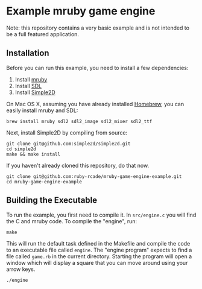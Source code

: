 # Example mruby game engine

Note: this repository contains a very basic example and is not intended to be a full featured application.

## Installation

Before you can run this example, you need to install a few dependencies:

1. Install [mruby](http://www.mruby.org)
2. Install [SDL](https://www.libsdl.org)
3. Install [Simple2D](https://github.com/simple2d/simple2d)

On Mac OS X, assuming you have already installed [Homebrew](http://brew.sh), you can easily install mruby and SDL:

    brew install mruby sdl2 sdl2_image sdl2_mixer sdl2_ttf

Next, install Simple2D by compiling from source:

    git clone git@github.com:simple2d/simple2d.git
    cd simple2d
    make && make install

If you haven't already cloned this repository, do that now.

    git clone git@github.com:ruby-rcade/mruby-game-engine-example.git
    cd mruby-game-engine-example

## Building the Executable

To run the example, you first need to compile it. In `src/engine.c` you will find the C and mruby code. 
To compile the "engine", run:

    make

This will run the default task defined in the Makefile and compile the code to an executable file called 
`engine`. The "engine program" expects to find a file called `game.rb` in the current directory. 
Starting the program will open a window which will display a square that you can move around using your arrow keys.

    ./engine

